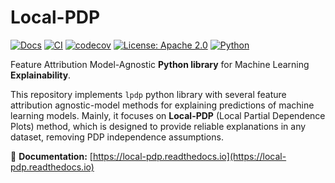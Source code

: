 # Local-PDP

[![Docs](https://readthedocs.org/projects/local-pdp/badge/?version=latest)](https://local-pdp.readthedocs.io/en/latest/?badge=latest)
[![CI](https://github.com/jparisu/Local-PDP/actions/workflows/ci.yml/badge.svg)](https://github.com/jparisu/Local-PDP/actions/workflows/ci.yml)
[![codecov](https://codecov.io/gh/jparisu/Local-PDP/branch/main/graph/badge.svg)](https://codecov.io/gh/jparisu/Local-PDP)
[![License: Apache 2.0](https://img.shields.io/badge/license-Apache%202.0-blue.svg)](https://github.com/jparisu/Local-PDP/blob/main/LICENSE)
[![Python](https://img.shields.io/badge/python-3.9%2B-blue)](https://www.python.org/)


Feature Attribution Model-Agnostic **Python library** for Machine Learning **Explainability**.

This repository implements `lpdp` python library with several feature attribution agnostic-model methods for explaining predictions of machine learning models.
Mainly, it focuses on **Local-PDP** (Local Partial Dependence Plots) method, which is designed to provide reliable explanations in any dataset, removing PDP independence assumptions.

📘 **Documentation:** [https://local-pdp.readthedocs.io](https://local-pdp.readthedocs.io)
